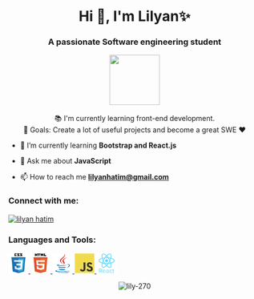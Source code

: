 <h1 align="center">Hi 👋, I'm Lilyan✨ </h1>
<h3 align="center">A passionate Software engineering student</h3>

<div align="center">
  <img src="https://media.tenor.com/pBdSZujHiacAAAAM/tkthao219-bunny.gif" height="100" width="100"/>
  <p>📚 I'm currently learning front-end development. <br>🎯 Goals: Create a lot of useful projects and become a great SWE ❤️<br></p>
</div>

- 🌱 I’m currently learning **Bootstrap and React.js**

- 💬 Ask me about **JavaScript**

- 📫 How to reach me **lilyanhatim@gmail.com**

<h3 align="left">Connect with me:</h3>
<p align="left">
  <a href="https://linkedin.com/in/lilyan hatim" target="blank">
    <img align="center" src="https://raw.githubusercontent.com/rahuldkjain/github-profile-readme-generator/master/src/images/icons/Social/linked-in-alt.svg" alt="lilyan hatim" height="30" width="40" />
  </a>
</p>

<h3 align="left">Languages and Tools:</h3>
<p align="left">
  <a href="https://www.w3schools.com/css/" target="_blank" rel="noreferrer">
    <img src="https://raw.githubusercontent.com/devicons/devicon/master/icons/css3/css3-original-wordmark.svg" alt="css3" width="40" height="40"/>
  </a>
  <a href="https://www.w3.org/html/" target="_blank" rel="noreferrer">
    <img src="https://raw.githubusercontent.com/devicons/devicon/master/icons/html5/html5-original-wordmark.svg" alt="html5" width="40" height="40"/>
  </a>
  <a href="https://www.java.com" target="_blank" rel="noreferrer">
    <img src="https://raw.githubusercontent.com/devicons/devicon/master/icons/java/java-original.svg" alt="java" width="40" height="40"/>
  </a>
  <a href="https://developer.mozilla.org/en-US/docs/Web/JavaScript" target="_blank" rel="noreferrer">
    <img src="https://raw.githubusercontent.com/devicons/devicon/master/icons/javascript/javascript-original.svg" alt="javascript" width="40" height="40"/>
  </a>
  <a href="https://reactjs.org/" target="_blank" rel="noreferrer">
    <img src="https://raw.githubusercontent.com/devicons/devicon/master/icons/react/react-original-wordmark.svg" alt="react" width="40" height="40"/>
  </a>
</p>

<p align="center">
  <img src="https://github-readme-stats.vercel.app/api/top-langs?username=lily-270&show_icons=true&locale=en&layout=compact" alt="lily-270" />
</p>

